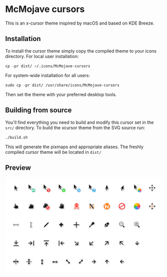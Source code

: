 # McMojave cursors
This is an x-cursor theme inspired by macOS and based on KDE Breeze.


## Installation
To install the cursor theme simply copy the compiled theme to your icons
directory. For local user installation:

```
cp -pr dist/ ~/.icons/McMojave-cursors
```

For system-wide installation for all users:

```
sudo cp -pr dist/ /usr/share/icons/McMojave-cursors
```

Then set the theme with your preferred desktop tools.

## Building from source
You'll find everything you need to build and modify this cursor set in
the `src/` directory. To build the xcursor theme from the SVG source
run:

```
./build.sh
```

This will generate the pixmaps and appropriate aliases.
The freshly compiled cursor theme will be located in `dist/`

## Preview
![](preview.png)
